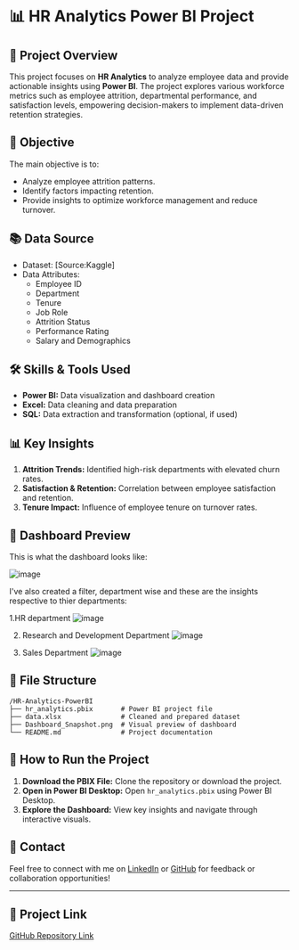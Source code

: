 # 📊 HR Analytics Power BI Project

## 🎯 Project Overview
This project focuses on **HR Analytics** to analyze employee data and provide actionable insights using **Power BI**. The project explores various workforce metrics such as employee attrition, departmental performance, and satisfaction levels, empowering decision-makers to implement data-driven retention strategies.

## 📌 Objective
The main objective is to:
- Analyze employee attrition patterns.
- Identify factors impacting retention.
- Provide insights to optimize workforce management and reduce turnover.

## 📚 Data Source
- Dataset: [Source:Kaggle]
- Data Attributes:
  - Employee ID
  - Department
  - Tenure
  - Job Role
  - Attrition Status
  - Performance Rating
  - Salary and Demographics

## 🛠️ Skills & Tools Used
- **Power BI:** Data visualization and dashboard creation
- **Excel:** Data cleaning and data preparation
- **SQL:** Data extraction and transformation (optional, if used)

## 📊 Key Insights
1. **Attrition Trends:** Identified high-risk departments with elevated churn rates.
2. **Satisfaction & Retention:** Correlation between employee satisfaction and retention.
3. **Tenure Impact:** Influence of employee tenure on turnover rates.

## 📸 Dashboard Preview
This is what the dashboard looks like:

![image](https://github.com/SaumyaBhaskar/Saumya-Projects/assets/174120166/b78bc1df-11bd-43e2-9204-6239d22c03a8)

I've also created a filter, department wise and these are the insights respective to thier departments:

1.HR department
![image](https://github.com/SaumyaBhaskar/Saumya-Projects/assets/174120166/c06911a2-96e4-4a82-bb64-4303dd0def30)

2. Research and Development Department
 ![image](https://github.com/SaumyaBhaskar/Saumya-Projects/assets/174120166/8a069576-3fff-406d-984f-5ec596eeb9c5)

4. Sales Department
![image](https://github.com/SaumyaBhaskar/Saumya-Projects/assets/174120166/fa3dd2da-52da-439b-8333-06dd48c491d1)


## 📂 File Structure
```
/HR-Analytics-PowerBI
├── hr_analytics.pbix       # Power BI project file
├── data.xlsx               # Cleaned and prepared dataset
├── Dashboard_Snapshot.png  # Visual preview of dashboard
└── README.md               # Project documentation
```

## 🚀 How to Run the Project
1. **Download the PBIX File:** Clone the repository or download the project.
2. **Open in Power BI Desktop:** Open `hr_analytics.pbix` using Power BI Desktop.
3. **Explore the Dashboard:** View key insights and navigate through interactive visuals.


## 📧 Contact
Feel free to connect with me on [LinkedIn](https://www.linkedin.com/in/saumya-bhaskar-565630a0/) or [GitHub](https://github.com/SaumyaBhaskar) for feedback or collaboration opportunities!

---

## 🔗 Project Link
[GitHub Repository Link](https://github.com/SaumyaBhaskar/HR-Analytics-dashboard-in-power-BI)




   

